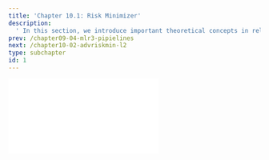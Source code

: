 ```yaml
---
title: 'Chapter 10.1: Risk Minimizer'
description:
  ' In this section, we introduce important theoretical concepts in releation to risk minimization: Risk minimizer, Bayes risk, consistent learners, and the optimal constant model. '
prev: /chapter09-04-mlr3-pipielines
next: /chapter10-02-advriskmin-l2
type: subchapter
id: 1
---
```



<!-- Hier jetzt die neuen Links einpflegen -->

<!---
<exercise id="1" title="Video Lecture">
<iframe width="100%" height="480" src="https://www.youtube.com/embed/OVD0HDZ39IU" frameborder="0" allow="accelerometer; autoplay; encrypted-media; gyroscope; picture-in-picture" allowfullscreen></iframe>
</exercise>
---> 

<exercise id="2" title="Slides">
<object data="pdfs/10/slides-risk-minimizer.pdf" type="application/pdf" style="width:100%;height:480px">
    <embed src="pdfs/10/slides-risk-minimizer.pdf" type="application/pdf" />
</object>
</exercise>


